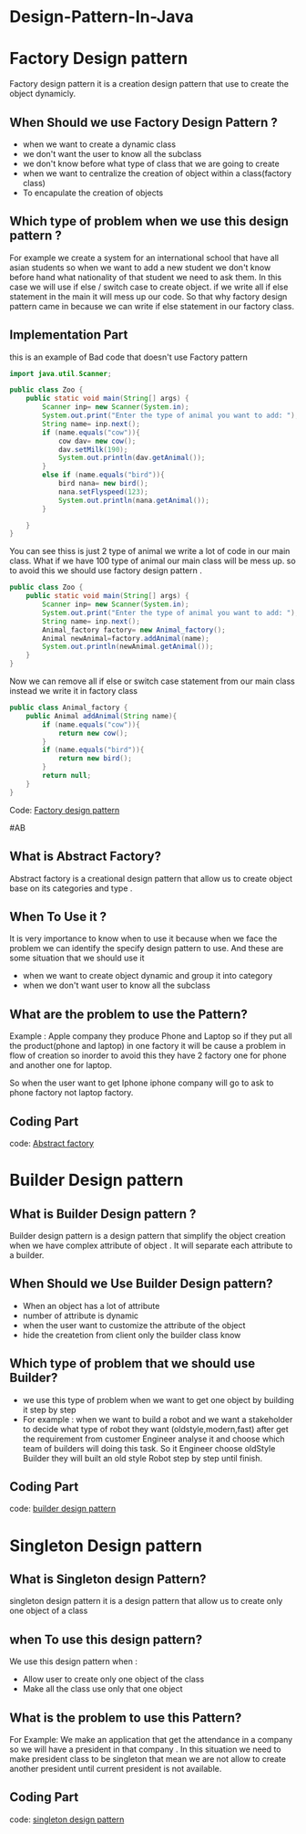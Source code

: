 # Design-Pattern-In-Java

# Factory Design pattern
Factory design pattern it is a creation design pattern that use to create the object dynamicly.

## When Should we use Factory Design Pattern ?

- when we want to create a dynamic class
- we don't want the user to know all the subclass
- we don't know before what type of class that we are going to create
- when we want to centralize the creation of object within a class(factory class)
- To encapulate the creation of objects

## Which type of problem when we use this design pattern ?

For example we create a system for an international school that have all asian students so when we want to add a new student we don't know before hand what nationality of that student we need to ask them. In this case we will use if else / switch case to create object. if we write all if else statement in the main it will mess up our code. So that why factory design pattern came in because we can write if else statement in our factory class.

## Implementation Part

this is an example of Bad code that doesn't use Factory pattern

```java
import java.util.Scanner;

public class Zoo {
    public static void main(String[] args) {
        Scanner inp= new Scanner(System.in);
        System.out.print("Enter the type of animal you want to add: ");
        String name= inp.next();
        if (name.equals("cow")){
            cow dav= new cow();
            dav.setMilk(190);
            System.out.println(dav.getAnimal());
        }
        else if (name.equals("bird")){
            bird nana= new bird();
            nana.setFlyspeed(123);
            System.out.println(nana.getAnimal());
        }

    }
}
```

You can see thiss is just 2 type of animal we write a lot of code in our main class. What if we have 100 type of animal our main class will be mess up. so to avoid this we should use factory design pattern .

```java
public class Zoo {
    public static void main(String[] args) {
        Scanner inp= new Scanner(System.in);
        System.out.print("Enter the type of animal you want to add: ");
        String name= inp.next();
        Animal_factory factory= new Animal_factory();
        Animal newAnimal=factory.addAnimal(name);
        System.out.println(newAnimal.getAnimal());
    }
}
```

Now  we can remove all if else or switch case statement from our main class instead we write it in factory class

```java
public class Animal_factory {
    public Animal addAnimal(String name){
        if (name.equals("cow")){
            return new cow();
        }
        if (name.equals("bird")){
            return new bird();
        }
        return null;
    }
}
```

Code: [Factory design pattern](https://github.com/seabnavin19/Design-Pattern-In-Java/tree/master/Factory_design_patter)

#AB
## What is Abstract Factory?

 Abstract factory is a creational design pattern that allow us to create object base on its categories and type .

## When To Use it ?

It is very importance to know when to use it because when we face the problem we can identify the specify design pattern to use. And these are some situation that we should use it

- when we want to create object dynamic and  group it into category
- when we don't want user to know all the subclass

## What are the problem to use the Pattern?

Example : Apple company they produce Phone and Laptop so if they put all the product(phone and laptop) in one factory it will be cause a problem in flow of creation so inorder to avoid this they have 2 factory one for phone and another one  for laptop. 

So when the user want to get Iphone iphone company will go to ask to phone factory not laptop factory.

## Coding Part

code: [Abstract factory](https://github.com/seabnavin19/Design-Pattern-In-Java/tree/master/AbstractFactory)

# Builder Design pattern
## What is Builder Design pattern ?

Builder design pattern is a design pattern that simplify the object creation when we have complex attribute of object . It will separate each attribute to a builder.

## When Should we Use Builder Design pattern?

- When an object has a lot of attribute
- number of attribute is dynamic
- when the user want to customize the attribute of the object
- hide the createtion from client only the builder class know

## Which type of problem that we should use Builder?

- we use this type of problem when we want to get one object by building it step by step
- For example : when we want to build a robot and we want a stakeholder to decide what type of robot they want (oldstyle,modern,fast) after get the requirement from customer Engineer analyse it and choose which team of builders will doing this task. So it Engineer choose oldStyle Builder they will built an old style Robot step by step until finish.

## Coding Part

code:  [builder design pattern](https://github.com/seabnavin19/Design-Pattern-In-Java/tree/master/Builder_design_pattern)
# Singleton Design pattern
## What is Singleton design Pattern?

singleton design pattern it is a design pattern that allow us to create only one object of a class

## when To use this design pattern?

 We use this design pattern when :

- Allow user to create only one object of the class
- Make all the class use only that one object

## What is the problem to use this Pattern?

For Example: We make an application that get the attendance in a company so we will have a president in that company . In this situation we need to make president class to be singleton that mean we are not allow to create another president until current president is not available.

## Coding Part

code: [singleton design pattern](https://github.com/seabnavin19/Design-Pattern-In-Java/tree/master/singleton)



